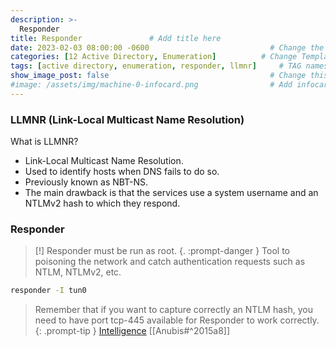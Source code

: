 ```yaml
---
description: >-
  Responder
title: Responder               # Add title here
date: 2023-02-03 08:00:00 -0600                           # Change the date to match completion date
categories: [12 Active Directory, Enumeration]          # Change Templates to Writeup
tags: [active directory, enumeration, responder, llmnr]     # TAG names should always be lowercase; replace template with writeup, and add relevant tags
show_image_post: false                                    # Change this to true
#image: /assets/img/machine-0-infocard.png                # Add infocard image here for post preview image
---
```


### LLMNR (Link-Local Multicast Name Resolution)

What is LLMNR?
- Link-Local Multicast Name Resolution.
- Used to identify hosts when DNS fails to do so.
- Previously known as NBT-NS.
- The main drawback is that the services use a system username and an NTLMv2 hash to which they respond.

### Responder
> [!] Responder must be run as root.
{. :prompt-danger }
Tool to poisoning the network and catch authentication requests such as NTLM, NTLMv2, etc.
```bash
responder -I tun0
```
> Remember that if you want to capture correctly an NTLM hash, you need to have port tcp-445 available for Responder to work correctly.
{: .prompt-tip }
[Intelligence](https://shuciran.github.io/posts/Intelligence/#fnref:responder)
[[Anubis#^2015a8]]
